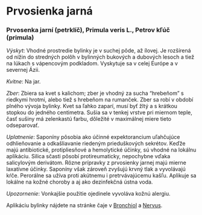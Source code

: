 Prvosienka jarná
================

### Prvosenka jarní (petrklíč), Primula veris L., Petrov kľúč (primula)

*Výskyt*: Vhodné prostredie bylinky je v suchej pôde, až ílovej. Je rozšírená od
nížin do stredných polôh v bylinných bukových a dubových lesoch a tiež na lúkach
s vápencovým podkladom. Vyskytuje sa v celej Európe a v severnej Ázii.

*Kvitne*: Na jar.

*Zber*: Zbiera sa kvet s kalichom; zber je vhodný za sucha “hrebeňom” s riedkymi
hrotmi, alebo tiež s hrebeňom na rumanček. Zber sa robí v období plného vývoja
bylinky. Kvet sa ľahko zaparí, musí byť žltý a s krátkou stopkou do jedného
centimetra. Sušia sa v tenkej vrstve pri miernom teple, časť sušiny má
zelenkastú farbu, dôležité v maximálnej miere tieto odseparovať.

*Uplatnenie*: Saponíny pôsobia ako účinné expektorancium uľahčujúce
odhlieňovanie a odkašliavanie riedeným prieduškových sekrétov. Keďže majú
antibiotické, protipliesňové a hemolytické účinky, sú vhodné na lokálnu
aplikáciu. Silica sčasti pôsobí protireumaticky, nepochybne vďaka salicylovým
derivátom. Rôzne prípravky z prvosienky jarnej majú mierne laxatívne účinky.
Saponíny však zároveň zvyšujú krvný tlak a vyvolávajú kŕče. Perorálne sa užíva
proti akútnemu i pretrvávajúcemu kašľu. Aplikuje sa lokálne na kožné choroby a
aj ako dezinfekčná ústna voda.

*Upozornenie*: Vonkajšie použitie ojedinele vyvoláva kožnú alergiu.

Aplikáciu bylinky nájdete na stránke čaje v [Bronchiol](/sip/caje/bronchiol) a
[Nervus](/sip/caje/nervus).

